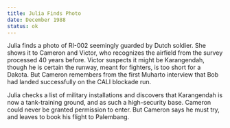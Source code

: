 ```yaml
---
title: Julia Finds Photo
date: December 1988
status: ok
---
```

Julia finds a photo of RI-002 seemingly guarded by Dutch soldier. She shows it to Cameron and Victor, who recognizes the airfield from the survey processed 40 years before. Victor suspects it might be Karangendah, though he is certain the runway, meant for fighters, is too short for a Dakota. But Cameron remembers from the first Muharto interview that Bob had landed successfully on the CALI blockade run. 

Julia checks a list of military installations and discovers that Karangendah is now a tank-training ground, and as such a high-security base. Cameron could never be granted permission to enter. But Cameron says he must try, and leaves to book his flight to Palembang. 
